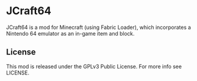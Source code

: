 # JCraft64

JCraft64 is a mod for Minecraft (using Fabric Loader), which incorporates a Nintendo 64 
emulator as an in-game item and block.

## License

This mod is released under the GPLv3 Public License. For more info see LICENSE.
